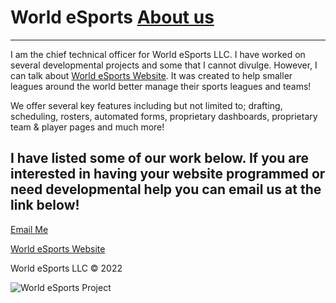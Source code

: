 # World eSports <a href="https://bestthereis1983.me/aboutme">About us</a>
---

I am the chief technical officer for World eSports LLC. I have worked on several developmental projects and some that I cannot divulge. However, I can talk about <a href="https://worldesports.app">World eSports Website</a>. It was created to help smaller leagues around the world better manage their sports leagues and teams! 


We offer several key features including but not limited to; drafting, scheduling, rosters, automated forms, proprietary dashboards, proprietary team & player pages and much more!


I have listed some of our work below. If you are interested in having your website programmed or need developmental help you can email us at the link below!
---

<a href="mailto:chieftech@worldesports.app">Email Me</a>

<a href="https://worldesports.app" target="_blank">World eSports Website</a>

World eSports LLC &copy; 2022 

 <img src="https://worldesports.app/media/f55a4s3v/wehl_media_logo_4.png" alt="World eSports Project"><br>
 
